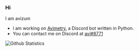 ### Hi

I am avizum

- I am working on [Avimetry](https://github.com/avimetry/avimetry), a Discord bot written in Python.
- You can contact me on Discord at [avi#8771](https://discord.com/users/750135653638865017)


![Github Statistics](https://github-readme-stats.vercel.app/api?username=avizum&theme=tokyonight)
